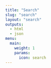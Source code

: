 ```yaml
---
title: "Search"
slug: "search"
layout: "search"
outputs:
  - html
  - json
menu:
  main:
    weight: 1
    params:
      icon: search
---
```

